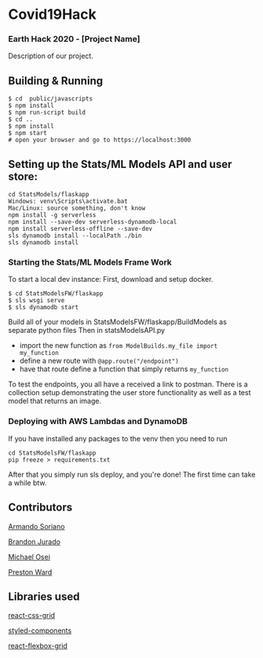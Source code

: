 # Covid19Hack

### Earth Hack 2020 - [Project Name]

Description of our project.

## Building & Running
```
$ cd  public/javascripts
$ npm install
$ npm run-script build
$ cd ..
$ npm install
$ npm start
# open your browser and go to https://localhost:3000
```

## Setting up the Stats/ML Models API and user store:
```
cd StatsModels/flaskapp
Windows: venv\Scripts\activate.bat
Mac/Linux: source something, don't know
npm install -g serverless
npm install --save-dev serverless-dynamodb-local
npm install serverless-offline --save-dev
sls dynamodb install --localPath ./bin
sls dynamodb install
```

### Starting the Stats/ML Models Frame Work
To start a local dev instance:
First, download and setup docker.
```
$ cd StatsModelsFW/flaskapp
$ sls wsgi serve
$ sls dynamodb start
```
Build all of your models in StatsModelsFW/flaskapp/BuildModels as separate python files
Then in statsModelsAPI.py
- import the new function as `from ModelBuilds.my_file import my_function`
- define a new route with `@app.route("/endpoint")`  
- have that route define a function that simply returns `my_function`

To test the endpoints, you all have a received a link to postman.  There is a collection setup demonstrating the user store functionality as well as a test model that returns an image.

### Deploying with AWS Lambdas and DynamoDB
If you have installed any packages to the venv then you need to run
```
cd StatsModelsFW/flaskapp
pip freeze > requirements.txt
```
After that you simply run sls deploy, and you're done!
The first time can take a while btw.

## Contributors

[Armando Soriano](https://github.com/ArmSoriano)

[Brandon Jurado](https://github.com/brandonjurado)

[Michael Osei](https://github.com/mike168m)

[Preston Ward](https://github.com/psward)

## Libraries used

[react-css-grid](https://github.com/jxnblk/react-css-grid)

[styled-components](https://styled-components.com/)

[react-flexbox-grid](https://roylee0704.github.io/react-flexbox-grid/)
